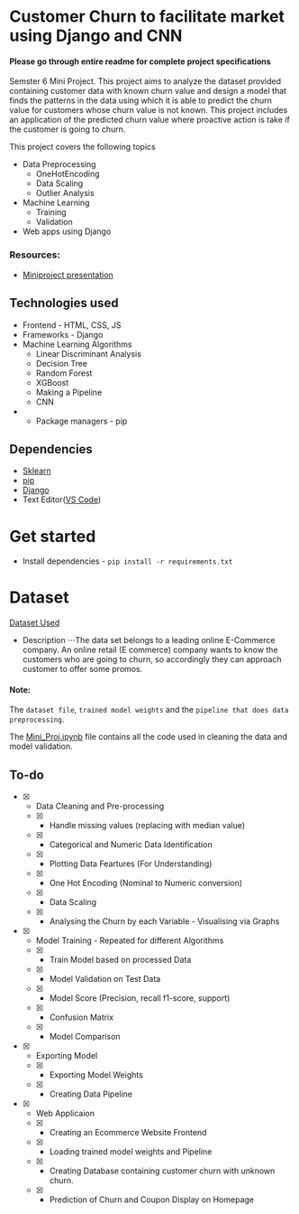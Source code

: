 # Customer Churn to facilitate market using Django and CNN

#### Please go through entire readme for complete project specifications

Semster 6 Mini Project. This project aims to analyze the dataset provided containing customer data with known churn value and design a model that finds the patterns in the data using which it is able to predict the churn value for customers whose churn value is not known. This project includes an application of the predicted churn value where proactive action is take if the customer is going to churn.

This project covers the following topics

- Data Preprocessing
    * OneHotEncoding
    * Data Scaling
    * Outlier Analysis
- Machine Learning
    * Training
    * Validation
- Web apps using Django

### Resources:

-   [Miniproject presentation](https://drive.google.com/file/d/1SjQvsUjmBcz_5ujsWxm_hQYTdi5V16QU/view?usp=sharing)

## Technologies used

- Frontend - HTML, CSS, JS
- Frameworks - Django
- Machine Learning Algorithms
    * Linear Discriminant Analysis
    * Decision Tree
    * Random Forest
    * XGBoost
    * Making a Pipeline
    * CNN
-   * Package managers - pip

## Dependencies

-   [Sklearn](https://scikit-learn.org/stable/)
-   [pip](https://pip.pypa.io/en/stable/)
-   [Django](https://www.djangoproject.com/)
-   Text Editor([VS Code](https://code.visualstudio.com/))

# Get started

-   Install dependencies - `pip install -r requirements.txt`

# Dataset

[Dataset Used](https://www.kaggle.com/ankitverma2010/ecommerce-customer-churn-analysis-and-prediction)

-   Description
    ⋅⋅⋅The data set belongs to a leading online E-Commerce company. An online retail (E commerce) company wants to know the customers who are going to churn, so accordingly they can approach customer to offer some promos.

#### Note:

The `dataset file`, `trained model weights` and the `pipeline that does data preprocessing`.

The [Mini_Proj.ipynb](https://github.com/ansel2000/Customer-Churn-Prediction/blob/main/Mini_Proj.ipynb) file contains all the code used in cleaning the data and model validation.

## To-do

- [x] -   Data Cleaning and Pre-processing
    - [x] - Handle missing values (replacing with median value)
    - [x] - Categorical and Numeric Data Identification
    - [x] - Plotting Data Feartures (For Understanding)
    - [x] - One Hot Encoding (Nominal to Numeric conversion)
    - [x] - Data Scaling
    - [x] - Analysing the Churn by each Variable - Visualising via Graphs
- [x] -   Model Training - Repeated for different Algorithms
    - [x] - Train Model based on processed Data
    - [x] - Model Validation on Test Data
    - [x] - Model Score (Precision, recall f1-score, support)
    - [x] - Confusion Matrix
    - [x] - Model Comparison
- [x] -   Exporting Model
    - [x] - Exporting Model Weights
    - [x] - Creating Data Pipeline
- [x] -   Web Applicaion
    - [x] - Creating an Ecommerce Website Frontend
    - [x] - Loading trained model weights and Pipeline
    - [x] - Creating Database containing customer churn with unknown churn.
    - [x] - Prediction of Churn and Coupon Display on Homepage

